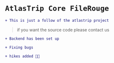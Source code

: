 # `AtlasTrip Core FileRouge`

```diff
+ This is just a follow of the atlastrip project
```
> if you want the source code please contact us

```diff
+ Backend has been set up
```

```diff
+ Fixing bugs
```


```diff
+ hikes added 🎊🎉
```
